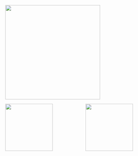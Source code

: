 <img width="300px" src="https://count.getloli.com/get/@FESSXX?theme=gelbooru"></img>
<div align="center">
  <img align="left" height="150px" src="https://github-readme-stats.vercel.app/api?username=FESSXX&include_all_commits=true&count_private-true&custom_title=FESSXX%20GitHub%20Stats&line_height=30&show_icons=true&hide_border=true&bg_color=192133&title_color=efb752&icon_color=efb752&text_color=70bed9" />
  <img height="150px" src="https://github-readme-stats.vercel.app/api/top-langs/?username=FESSXX&layout=compact&langs_count=6&text_color=70bed9&icon_color=fff&title_color=efb752&bg_color=192133&theme=graywhite" />
</div>
